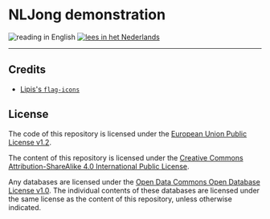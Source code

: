 # NLJong demonstration

![reading in English][gb-active] [![lees in het Nederlands][nl-inactive]](README-nl.md)

[gb-active]: https://shorturl.at/hAT6p
[nl-inactive]: https://shorturl.at/gYPmn

---

## Credits

- [Lipis's `flag-icons`](https://github.com/lipis/flag-icons)

## License

The code of this repository is licensed under the [European Union Public License v1.2](licence/EUPL-1.2-en.md).

The content of this repository is licensed under the [Creative Commons Attribution-ShareAlike 4.0 International Public License](licence/CC-BY-SA-4.0-en.md).

Any databases are licensed under the [Open Data Commons Open Database License v1.0](licence/ODbL-1.0.md). The individual contents of these databases are licensed under the same license as the content of this repository, unless otherwise indicated.
